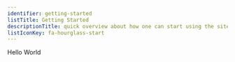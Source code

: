 ```yaml
---
identifier: getting-started
listTitle: Getting Started
descriptionTitle: quick overview about how one can start using the site with site search and specialized searches
listIconKey: fa-hourglass-start
---
```


Hello World